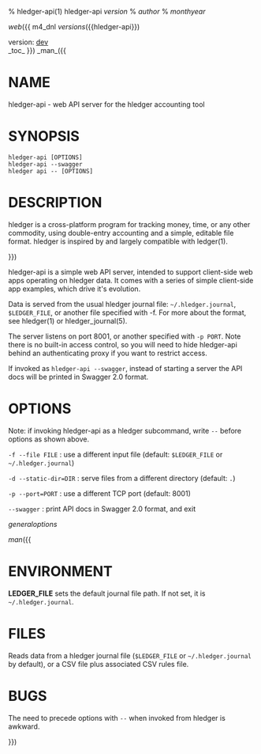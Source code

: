 % hledger-api(1) hledger-api _version_
% _author_
% _monthyear_

_web_({{
m4_dnl _versions_({{hledger-api}})
<div class="versions">
version:
<a href="$1.html">dev</a>
</div>
_toc_
}})
_man_({{

# NAME

hledger-api - web API server for the hledger accounting tool

# SYNOPSIS

`hledger-api [OPTIONS]`\
`hledger-api --swagger`\
`hledger api -- [OPTIONS]`

# DESCRIPTION

hledger is a cross-platform program for tracking money, time, or any other commodity,
using double-entry accounting and a simple, editable file format.
hledger is inspired by and largely compatible with ledger(1).

}})

hledger-api is a simple web API server, intended to support
client-side web apps operating on hledger data. It comes with a series
of simple client-side app examples, which drive it's evolution.

Data is served from the usual hledger journal file:
`~/.hledger.journal`, `$LEDGER_FILE`, or another file specified with -f.
For more about the format, see hledger(1) or hledger_journal(5).

The server listens on port 8001, or another specified with `-p PORT`.
Note there is no built-in access control, so you will need to hide
hledger-api behind an authenticating proxy if you want to restrict
access.

If invoked as `hledger-api --swagger`, instead of starting a server
the API docs will be printed in Swagger 2.0 format.

# OPTIONS

Note: if invoking hledger-api as a hledger subcommand, write `--` before options as shown above.

`-f --file FILE`
: use a different input file (default: `$LEDGER_FILE` or `~/.hledger.journal`)

`-d --static-dir=DIR`
: serve files from a different directory (default: `.`)

`-p --port=PORT`
: use a different TCP port (default: 8001)

`--swagger`
: print API docs in Swagger 2.0 format, and exit

_generaloptions_

_man_({{

# ENVIRONMENT

**LEDGER_FILE**
sets the default journal file path. If not set, it is `~/.hledger.journal`.

# FILES

Reads data from a hledger journal file (`$LEDGER_FILE` or
`~/.hledger.journal` by default), or a CSV file plus associated CSV
rules file.

# BUGS

The need to precede options with `--` when invoked from hledger is awkward.

<!-- `-f-` doesn't work (hledger-web can't read from stdin). -->

<!-- Query arguments and some applicable hledger options probably aren't supported. -->

<!-- Does not work in text-mode browsers. -->

<!-- Does not work well on small screens. -->

<!-- The auto-exit feature was added to avoid leaving stray processes, eg on Windows. -->
<!-- It is not well tested. -->

<!-- If you start two instances on the same port, the second one will -->
<!-- appear to run normally, but you will be seeing pages served from the -->
<!-- first one. -->

}})

